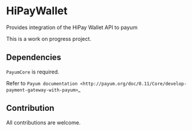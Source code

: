 HiPayWallet
===========

Provides integration of the HiPay Wallet API to payum 

This is a work on progress project.

Dependencies
------------

``PayumCore`` is required.

Refer to `Payum documentation <http://payum.org/doc/0.11/Core/develop-payment-gateway-with-payum>`_


Contribution
------------
All contributions are welcome.